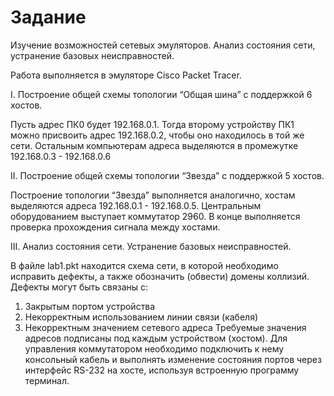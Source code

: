 # Задание
Изучение возможностей сетевых эмуляторов. Анализ состояния сети, устранение базовых неисправностей.

Работа выполняется в эмуляторе Cisco Packet Tracer.

I. Построение общей схемы топологии “Общая шина” с поддержкой 6 хостов.

Пусть адрес ПК0 будет 192.168.0.1. Тогда второму устройству ПК1 можно присвоить адрес 192.168.0.2, чтобы оно находилось в той же сети. Остальным компьютерам адреса выделяются в промежутке 192.168.0.3 - 192.168.0.6

II. Построение общей схемы топологии “Звезда” с поддержкой 5 хостов.

Построение топологии “Звезда” выполняется аналогично, хостам выделяются адреса 192.168.0.1 - 192.168.0.5. 
Центральным оборудованием выступает коммутатор 2960.
В конце выполняется проверка прохождения сигнала между хостами.


III. Анализ состояния сети. Устранение базовых неисправностей.

В файле lab1.pkt находится схема сети, в которой необходимо исправить дефекты, а также обозначить (обвести) домены коллизий. Дефекты могут быть связаны с:
1) Закрытым портом устройства
2) Некорректным использованием линии связи (кабеля)
3) Некорректным значением сетевого адреса
Требуемые значения адресов подписаны под каждым устройством (хостом).
Для управления коммутатором необходимо подключить к нему консольный кабель и выполнять изменение состояния портов через интерфейс RS-232 на хосте, используя встроенную программу терминал.
